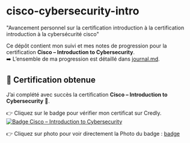 # cisco-cybersecurity-intro
"Avancement personnel sur la certification introduction à la certification introduction à la cybersécurité cisco" 

Ce dépôt contient mon suivi et mes notes de progression pour la certification **Cisco – Introduction to Cybersecurity**.  
➡️ L’ensemble de ma progression est détaillé dans [journal.md](journal.md).

## 🏅 Certification obtenue

J’ai complété avec succès la certification **Cisco – Introduction to Cybersecurity** 🎉.  

👉 Cliquez sur le badge pour vérifier mon certificat sur Credly.
[![Badge Cisco – Introduction to Cybersecurity](https://images.credly.com/path/vers/ton_badge.png)](https://www.credly.com/badges/a6c2714b-5114-4046-ab53-ea08c6c48ca0)

👉 Cliquez sur photo pour voir directement la Photo du badge : [badge](https://github.com/Dureltanga/cisco-cybersecurity-intro/commit/ae9352e6898dae99b9197c3cea1629a770295c85#diff-e328cc51b4b1ab367903000b01e6d745f9ee7afeca4f352d78d9c8d7ff2ec87f)
